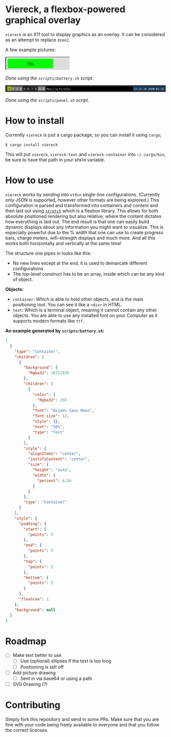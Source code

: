 Viereck, a flexbox-powered graphical overlay
============================================

`viereck` is an X11 tool to display graphics as an overlay. It can be
considered as an attempt to replace `dzen2`.

A few example pictures:

![](pics/battery.png)

_Done using the `scripts/battery.sh` script._

![](pics/panel.png)

_Done using the `scripts/panel.sh` script._

# How to install

Currently `viereck` is just a cargo package, so you can install it using `cargo`;

```
$ cargo install viereck
```

This will put `viereck`, `viereck-text` and `viereck-container` into `~/.cargo/bin`,
be sure to have that path in your `$PATH` variable.

# How to use

`viereck` works by sending into `stdin` single-line configurations. (Currently
only JSON is supported, however other formats are being explored.) This
configuration is parsed and transformed into containers and content and then
laid out using [`stretch`](https://docs.rs/stretch/) which is a flexbox
library. This allows for both absolute positioned rendering but also relative,
where the content dictates how everything is laid out. The end result is that
one can easily build dynamic displays about any information you might want to
visualize. This is especially powerful due to the % width that one can use to
create progress bars, charge meters, wifi-strength displays and much more. And all
this works both horizontally and vertically at the same time!

The structure one pipes in looks like this:

- No new lines except at the end, it is used to demarcate different configurations
- The top-level construct has to be an array, inside which can be any kind of object.


**Objects:**

- `container`: Which is able to hold other objects, and is the main positioning tool.
    You can see it like a `<div>` in HTML.
- `text`: Which is a terminal object, meaning it cannot contain any other objects. You
    are able to use any installed font on your Computer as it supports modern formats like
    `ttf`.

**An example generated by `scripts/battery.sh`:**

```json
[
  {
    "type": "Container",
    "children": [
      {
        "background": {
          "Rgba32": 16711935
        },
        "children": [
          {
            "color": {
              "Rgba32": 255
            },
            "font": "DejaVu Sans Mono",
            "font_size": 12,
            "style": {},
            "text": "56%",
            "type": "Text"
          }
        ],
        "style": {
          "alignItems": "center",
          "justifyContent": "center",
          "size": {
            "height": "auto",
            "width": {
              "percent": 0.56
            }
          }
        },
        "type": "Container"
      }
    ],
    "style": {
      "padding": {
        "start": {
          "points": 5
        },
        "end": {
          "points": 5
        },
        "top": {
          "points": 5
        },
        "bottom": {
          "points": 5
        }
      },
      "flexGrow": 1
    },
    "background": null
  }
]
```

# Roadmap

- [ ] Make text better to use
    - [ ] Use (optional) ellipses if the text is too long
    - [ ] Positioning is still off
- [ ] Add picture drawing
    - [ ] Sent in via base64 or using a path
- [ ] SVG Drawing (?)

# Contributing

Simply fork this repository and send in some PRs. Make sure that you are fine with your
code being freely available to everyone and that you follow the correct licenses.
